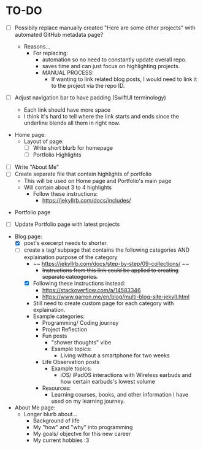 # TO-DO
- [ ] Possibily replace manually created "Here are some other projects" with automated GitHub metadata page?
    - Reasons...
        - For replacing:
            - automation so no need to constantly update overall repo.
            - saves time and can just focus on highlighting projects.
            - MANUAL PROCESS:
                - If wanting to link related blog posts, I would need to link it to the project via the repo ID.

- [ ] Adjust navigation bar to have padding (SwiftUI terminology)
    - Each link should have more space
    - I think it's hard to tell where the link starts and ends since the underline blends all them in right now.

- Home page: 
    - Layout of page:
        - [ ] Write short blurb for homepage
        - [ ] Portfolio Highlights
- [ ] Write "About Me"
- [ ] Create separate file that contain highlights of portfolio
    - This will be used on Home page and Portfolio's main page
    - Will contain about 3 to 4 highlights
        - Follow these instructions:
            - https://jekyllrb.com/docs/includes/
- Portfolio page
- [ ] Update Portfolio page with latest projects
- Blog page:
    - [x] post's execerpt needs to shorter.
    - [ ] create a tag/ subpage that contains the following categories AND explaination purpose of the category
        - ~~ https://jekyllrb.com/docs/step-by-step/09-collections/ ~~
            - ~~Instructions from this link could be applied to creating separate cateogories.~~
        - [x] Following these instructions instead:
            - https://stackoverflow.com/a/14583346
            - https://www.garron.me/en/blog/multi-blog-site-jekyll.html
        - Still need to create custom page for each category with explaination.
        - Example categories:
            - Programming/ Coding journey
            - Project Reflection
            - Fun posts
                - "shower thoughts" vibe
                - Example topics:
                    - Living without a smartphone for two weeks
            - Life Observation posts
                - Example topics:
                    - iOS/ iPadOS interactions with Wireless earbuds and how certain earbuds's lowest volume 
            - Resources:
                - Learning courses, books, and other information I have used on my learning journey.

- About Me page:
    - Longer blurb about...
        - Background of life
        - My "how" and "why" into programming
        - My goals/ objectve for this new career
        - My current hobbies :3 